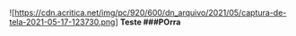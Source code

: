 ![https://cdn.acritica.net/img/pc/920/600/dn_arquivo/2021/05/captura-de-tela-2021-05-17-123730.png]
**Teste ###POrra**


